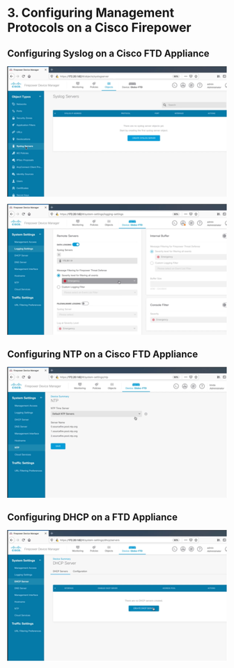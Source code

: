 # 3. Configuring Management Protocols on a Cisco Firepower

## Configuring Syslog on a Cisco FTD Appliance

![Add a Syslog Server](../../../.gitbook/assets/configuring-management-protocols-on-a-cisco-firepower-1.png)

![Logging Settings](../../../.gitbook/assets/configuring-management-protocols-on-a-cisco-firepower-2.png)

## Configuring NTP on a Cisco FTD Appliance

![NTP Settings](../../../.gitbook/assets/configuring-management-protocols-on-a-cisco-firepower-3.png)

## Configuring DHCP on a FTD Appliance

![DHCP Settings](../../../.gitbook/assets/configuring-management-protocols-on-a-cisco-firepower-4.png)
